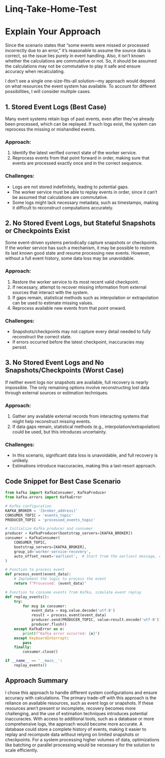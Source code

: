 # Linq-Take-Home-Test

# Explain Your Approach

Since the scenario states that “some events were missed or processed incorrectly due to an error,” it’s reasonable to assume the source data is correct, so the issue lies purely in event handling. Also, it isn’t known whether the calculations are commutative or not. So, it should be assumed the calculations may not be commutative to play it safe and ensure accuracy when recalculating. 

I don’t see a single one-size-fits-all solution—my approach would depend on what resources the event system has available. To account for different possibilities, I will consider multiple cases.

## 1. Stored Event Logs (Best Case)
Many event systems retain logs of past events, even after they’ve already been processed, which can be replayed. If such logs exist, the system can reprocess the missing or mishandled events.

### Approach:
1. Identify the latest verified correct state of the worker service.
2. Reprocess events from that point forward in order, making sure that events are processed exactly once and in the correct sequence.

### Challenges: 
- Logs are not stored indefinitely, leading to potential gaps.
- The worker service must be able to replay events in order, since it can’t be assumed that calculations are commutative. 
- Some logs might lack necessary metadata, such as timestamps, making it difficult to reconstruct computations accurately.

## 2. No Stored Event Logs, but Stateful Snapshots or Checkpoints Exist
Some event-driven systems periodically capture snapshots or checkpoints. If the worker service has such a mechanism, it may be possible to restore its last known good state and resume processing new events. However, without a full event history, some data loss may be unavoidable.

### Approach:
1. Restore the worker service to its most recent valid checkpoint.
2. If necessary, attempt to recover missing information from external sources that interact with the system.
3. If gaps remain, statistical methods such as interpolation or extrapolation can be used to estimate missing values.
4. Reprocess available new events from that point onward.

### Challenges:
- Snapshots/checkpoints may not capture every detail needed to fully reconstruct the correct state.
- If errors occurred before the latest checkpoint, inaccuracies may persist.

## 3. No Stored Event Logs and No Snapshots/Checkpoints (Worst Case)
If neither event logs nor snapshots are available, full recovery is nearly impossible. The only remaining options involve reconstructing lost data through external sources or estimation techniques.

### Approach:
1. Gather any available external records from interacting systems that might help reconstruct missing events.
2. If data gaps remain, statistical methods (e.g., interpolation/extrapolation) could be used, but this introduces uncertainty.

### Challenges:
- In this scenario, significant data loss is unavoidable, and full recovery is unlikely.
- Estimations introduce inaccuracies, making this a last-resort approach.

## Code Snippet for Best Case Scenario
```python
from kafka import KafkaConsumer, KafkaProducer
from kafka.errors import KafkaError

# Kafka configuration
KAFKA_BROKER = '[broker_address]'
CONSUMER_TOPIC = 'events_topic'
PRODUCER_TOPIC = 'processed_events_topic'

# Initialize Kafka producer and consumer
producer = KafkaProducer(bootstrap_servers=[KAFKA_BROKER])
consumer = KafkaConsumer(
    CONSUMER_TOPIC,
    bootstrap_servers=[KAFKA_BROKER],
    group_id='worker-service-recovery',
    auto_offset_reset='earliest',  # Start from the earliest message, could replace with latest offset before errors
)

# Function to process event
def process_event(event_data):
    # Implement the logic to process the event
    return f"Processed: {event_data}"

# Function to consume events from Kafka, simulate event replay
def replay_events():
    try:
        for msg in consumer:
            event_data = msg.value.decode('utf-8')
            result = process_event(event_data)
            producer.send(PRODUCER_TOPIC, value=result.encode('utf-8'))
            producer.flush()
    except KafkaError as e:
        print(f"Kafka error occurred: {e}")
    except KeyboardInterrupt:
        pass
    finally:
        consumer.close()

if __name__ == '__main__':
    replay_events()
```


## Approach Summary
I chose this approach to handle different system configurations and ensure accuracy with calculations. The primary trade-off with this approach is the reliance on available resources, such as event logs or snapshots. If these resources aren’t present or incomplete, recovery becomes more challenging, and the use of estimation techniques introduces potential inaccuracies. With access to additional tools, such as a database or more comprehensive logs, the approach would become more accurate. A database could store a complete history of events, making it easier to replay and recompute data without relying on limited snapshots or checkpoints. For a system processing higher volumes of data, optimizations like batching or parallel processing would be necessary for the solution to scale efficiently.
